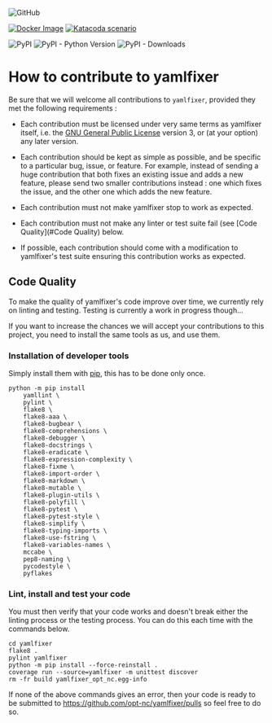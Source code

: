 ![GitHub](https://img.shields.io/github/license/opt-nc/yamlfixer)

[![Docker Image](https://img.shields.io/badge/docker-homepage-blue)](https://hub.docker.com/r/optnc/yamlfixer)
[![Katacoda scenario](https://img.shields.io/badge/katacoda-homepage-blue)](https://www.katacoda.com/opt-labs/courses/devops-tools/yamlfixer)

![PyPI](https://img.shields.io/pypi/v/yamlfixer-opt-nc)
![PyPI - Python Version](https://img.shields.io/pypi/pyversions/yamlfixer-opt-nc)
![PyPI - Downloads](https://img.shields.io/pypi/dm/yamlfixer-opt-nc)

# How to contribute to yamlfixer

Be sure that we will welcome all contributions to `yamlfixer`,
provided they met the following requirements :

* Each contribution must be licensed under very same terms as
  yamlfixer itself, i.e. the [GNU General Public License](COPYING)
  version 3, or (at your option) any later version.
  
* Each contribution should be kept as simple as possible, and be
  specific to a particular bug, issue, or feature. For example,
  instead of sending a huge contribution that both fixes an existing
  issue and adds a new feature, please send two smaller contributions
  instead : one which fixes the issue, and the other one which adds
  the new feature.
  
* Each contribution must not make yamlfixer stop to work as expected.

* Each contribution must not make any linter or test suite fail (see
  [Code Quality](#Code Quality) below.

* If possible, each contribution should come with a modification to
  yamlfixer's test suite ensuring this contribution works as expected.

## Code Quality

To make the quality of yamlfixer's code improve over time, we currently rely
on linting and testing. Testing is currently a work in progress though...

If you want to increase the chances we will accept your contributions
to this project, you need to install the same tools as us, and use them.

### Installation of developer tools

Simply install them with [pip](https://pip.pypa.io/en/stable/), this
has to be done only once.

```shell
python -m pip install 
    yamllint \
    pylint \
    flake8 \
    flake8-aaa \
    flake8-bugbear \
    flake8-comprehensions \
    flake8-debugger \
    flake8-docstrings \
    flake8-eradicate \
    flake8-expression-complexity \
    flake8-fixme \
    flake8-import-order \
    flake8-markdown \
    flake8-mutable \
    flake8-plugin-utils \
    flake8-polyfill \
    flake8-pytest \
    flake8-pytest-style \
    flake8-simplify \
    flake8-typing-imports \
    flake8-use-fstring \
    flake8-variables-names \
    mccabe \
    pep8-naming \
    pycodestyle \
    pyflakes
```

### Lint, install and test your code

You must then verify that your code works and doesn't break either the
linting process or the testing process. You can do this each time with 
the commands below.

```shell
cd yamlfixer
flake8 .
pylint yamlfixer
python -m pip install --force-reinstall .
coverage run --source=yamlfixer -m unittest discover
rm -fr build yamlfixer_opt_nc.egg-info
```

If none of the above commands gives an error, then your code is ready
to be submitted to https://github.com/opt-nc/yamlfixer/pulls so feel 
free to do so.
